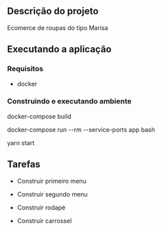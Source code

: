 ## Descrição do projeto
Ecomerce de roupas do tipo Marisa

## Executando a aplicação

### Requisitos

- docker

### Construindo e executando ambiente

docker-compose build

docker-compose run --rm --service-ports app bash

yarn start

## Tarefas

- Construir primeiro menu

- Construir segundo menu

- Construir rodapé

- Construir carrossel